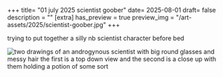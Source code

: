 +++
title= "01 july 2025 scientist goober"
date= 2025-08-01
draft= false
description = ""
[extra]
has_preview = true
preview_img = "/art-assets/2025/scientist-goober.jpg"
+++

trying to put together a silly nb scientist character before bed 

![two drawings of an androgynous scientist with big round glasses and messy hair
the first is a top down view and the second is a close up with them holding a potion of some sort](/art-assets/2025/scientist-goober.jpg)
